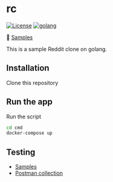 # rc

[![License][1]][2] [![golang][10]][11]

[1]: https://img.shields.io/badge/license-MIT-blue.svg?label=License&maxAge=86400 "License"
[2]: ./LICENSE

[10]: https://img.shields.io/badge/golang-1.14.4-blue.svg?style=flat "Golang"
[11]: https://golang.org

:green_book: [Samples](./SAMPLES.md)

This is a sample Reddit clone on golang.

## Installation

Clone this repository

## Run the app

Run the script

```bash
cd cmd
docker-compose up
```

## Testing

* [Samples](./SAMPLES.md)
* [Postman collection](./api/postman/)
